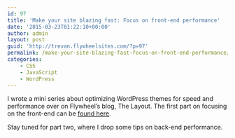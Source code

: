 ```yaml
---
id: 97
title: 'Make your site blazing fast: Focus on front-end performance'
date: '2015-03-23T01:22:10+00:00'
author: admin
layout: post
guid: 'http://trevan.flywheelsites.com/?p=97'
permalink: /make-your-site-blazing-fast-focus-on-front-end-performance/
categories:
    - CSS
    - JavaScript
    - WordPress
---
```


I wrote a mini series about optimizing WordPress themes for speed and performance over on Flywheel’s blog, The Layout. The first part on focusing on the front-end can be [found here](https://getflywheel.com/layout/wordpress-site-fast-front-end-performance/).

Stay tuned for part two, where I drop some tips on back-end performance.